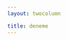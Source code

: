 ```yaml
---
layout: twocolumn

title: deneme
---
```



<!---
<ul>
  {% for post in site.posts %}
    <li>
      <a href="{{ post.url }}"><span style="color:black">{{ post.title }}</span></a>
    </li>
  {% endfor %}
</ul>
-->

<!---
<iframe width="100%" height="120" scrolling="no" frameborder="no" src="https://w.soundcloud.com/player/?url=https%3A//api.soundcloud.com/tracks/113787209&amp;auto_play=false&amp;hide_related=false&amp;show_comments=true&amp;show_user=true&amp;show_reposts=false&amp;visual=true"></iframe>
-->
